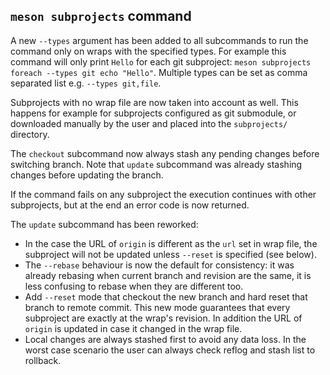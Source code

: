 ## `meson subprojects` command

A new `--types` argument has been added to all subcommands to run the command only
on wraps with the specified types. For example this command will only print `Hello`
for each git subproject: `meson subprojects foreach --types git echo "Hello"`.
Multiple types can be set as comma separated list e.g. `--types git,file`.

Subprojects with no wrap file are now taken into account as well. This happens
for example for subprojects configured as git submodule, or downloaded manually
by the user and placed into the `subprojects/` directory.

The `checkout` subcommand now always stash any pending changes before switching
branch. Note that `update` subcommand was already stashing changes before updating
the branch.

If the command fails on any subproject the execution continues with other
subprojects, but at the end an error code is now returned.

The `update` subcommand has been reworked:
- In the case the URL of `origin` is different as the `url` set in wrap file,
  the subproject will not be updated unless `--reset` is specified (see below).
- The `--rebase` behaviour is now the default for consistency: it was
  already rebasing when current branch and revision are the same, it is
  less confusing to rebase when they are different too.
- Add `--reset` mode that checkout the new branch and hard reset that
  branch to remote commit. This new mode guarantees that every
  subproject are exactly at the wrap's revision. In addition the URL of `origin`
  is updated in case it changed in the wrap file.
- Local changes are always stashed first to avoid any data loss. In the
  worst case scenario the user can always check reflog and stash list to
  rollback.

